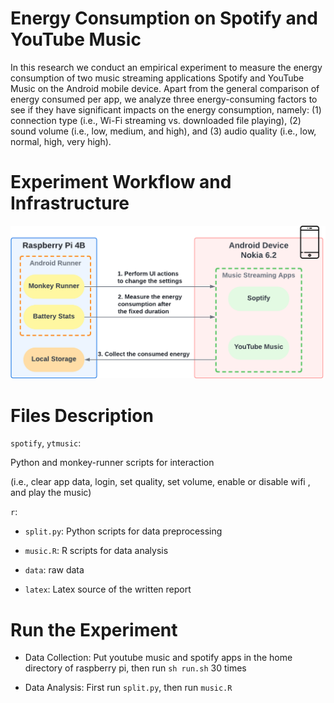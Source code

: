 # Energy Consumption on Spotify and YouTube Music 

In this research we conduct an empirical experiment to measure the energy consumption of two music streaming applications Spotify and YouTube Music on the Android mobile device. Apart from the general comparison of energy consumed per app, we analyze three energy-consuming factors to see if they have significant impacts on the energy consumption, namely: (1) connection type (i.e., Wi-Fi streaming vs. downloaded file playing), (2) sound volume (i.e., low, medium, and high), and (3) audio quality (i.e., low, normal, high, very high). 


# Experiment Workflow and Infrastructure

<p align="center">
    <img src="workflow.png" />
</p>

# Files Description
`spotify`,  `ytmusic`:

Python and monkey-runner scripts for interaction

(i.e., clear app data, login, set quality, set volume, enable or disable wifi , and play the music)

`r`:

- `split.py`: Python scripts for data preprocessing

- `music.R`: R scripts for data analysis

- `data`: raw data 

- `latex`: Latex source of the written report

# Run the Experiment
- Data Collection: Put youtube music and spotify apps in the home directory of raspberry pi, then run `sh run.sh` 30 times

- Data Analysis: First run `split.py`, then run `music.R`
